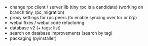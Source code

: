 * change rpc client / server lib (tiny rpc is a candidate) (working on branch tiny_rpc_migration)
* proxy settings for rpc peers (to enable syncing over tor or i2p)
* webui fixes / webui code refactoring
* database v2 (+ tags: list)
* search on database improvements (search by tag)
* packaging (pyinstaller)
